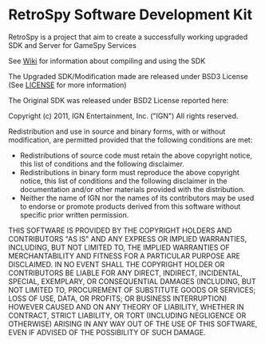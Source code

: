 # RetroSpy Software Development Kit
RetroSpy is a project that aim to create a successfully working upgraded SDK and Server for GameSpy Services

See [Wiki](https://github.com/GameProgressive/RetroSpySDK/wiki) for information about compiling and using the SDK

The Upgraded SDK/Modification made are released under BSD3 License (See [LICENSE](https://github.com/GameProgressive/RetroSpySDK/blob/master/LICENSE) for more information)

The Original SDK was released under BSD2 License reported here:

Copyright (c) 2011, IGN Entertainment, Inc. ("IGN")
All rights reserved.

Redistribution and use in source and binary forms, with or without
modification, are permitted provided that the following conditions are met:

- Redistributions of source code must retain the above copyright notice, this
  list of conditions and the following disclaimer.
- Redistributions in binary form must reproduce the above copyright notice,
  this list of conditions and the following disclaimer in the documentation
  and/or other materials provided with the distribution.
- Neither the name of IGN nor the names of its contributors may be used to
  endorse or promote products derived from this software without specific
  prior written permission.

THIS SOFTWARE IS PROVIDED BY THE COPYRIGHT HOLDERS AND CONTRIBUTORS "AS IS"
AND ANY EXPRESS OR IMPLIED WARRANTIES, INCLUDING, BUT NOT LIMITED TO, THE
IMPLIED WARRANTIES OF MERCHANTABILITY AND FITNESS FOR A PARTICULAR PURPOSE
ARE DISCLAIMED. IN NO EVENT SHALL THE COPYRIGHT HOLDER OR CONTRIBUTORS BE
LIABLE FOR ANY DIRECT, INDIRECT, INCIDENTAL, SPECIAL, EXEMPLARY, OR
CONSEQUENTIAL DAMAGES (INCLUDING, BUT NOT LIMITED TO, PROCUREMENT OF
SUBSTITUTE GOODS OR SERVICES; LOSS OF USE, DATA, OR PROFITS; OR BUSINESS
INTERRUPTION) HOWEVER CAUSED AND ON ANY THEORY OF LIABILITY, WHETHER IN
CONTRACT, STRICT LIABILITY, OR TORT (INCLUDING NEGLIGENCE OR OTHERWISE)
ARISING IN ANY WAY OUT OF THE USE OF THIS SOFTWARE, EVEN IF ADVISED OF THE
POSSIBILITY OF SUCH DAMAGE.